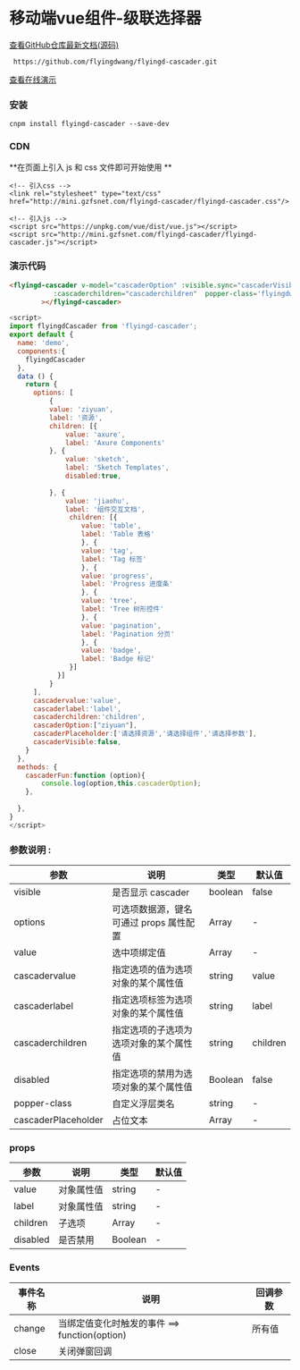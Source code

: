 #  移动端vue组件-级联选择器

[查看GitHub仓库最新文档(源码)](https://github.com/flyingdwang/flyingd-cascader)

` https://github.com/flyingdwang/flyingd-cascader.git`


 
[查看在线演示](http://mini.gzfsnet.com/flyingd-cascader/index.html)



### 安装

` cnpm install flyingd-cascader --save-dev ` 

### CDN

**在页面上引入 js 和 css 文件即可开始使用 **

```  
<!-- 引入css -->
<link rel="stylesheet" type="text/css" href="http://mini.gzfsnet.com/flyingd-cascader/flyingd-cascader.css"/>

<!-- 引入js -->
<script src="https://unpkg.com/vue/dist/vue.js"></script>
<script src="http://mini.gzfsnet.com/flyingd-cascader/flyingd-cascader.js"></script>
```



### 演示代码

``` html
<flyingd-cascader v-model="cascaderOption" :visible.sync="cascaderVisible" :options="options"  :cascadervalue="cascadervalue" :cascaderlabel="cascaderlabel" :placeholder="cascaderPlaceholder"
           :cascaderchildren="cascaderchildren"  popper-class='flyingdwang-cascader'   @change="cascaderFun" 
        ></flyingd-cascader>
```

```  js
<script>
import flyingdCascader from 'flyingd-cascader';
export default {
  name: 'demo',
  components:{
    flyingdCascader
  },
  data () {
    return {
      options: [
          {
          value: 'ziyuan',
          label: '资源',
          children: [{
              value: 'axure',
              label: 'Axure Components'
          }, {
              value: 'sketch',
              label: 'Sketch Templates',
              disabled:true,
	
          }, {
              value: 'jiaohu',
              label: '组件交互文档',
               children: [{
                  value: 'table',
                  label: 'Table 表格'
                  }, {
                  value: 'tag',
                  label: 'Tag 标签'
                  }, {
                  value: 'progress',
                  label: 'Progress 进度条'
                  }, {
                  value: 'tree',
                  label: 'Tree 树形控件'
                  }, {
                  value: 'pagination',
                  label: 'Pagination 分页'
                  }, {
                  value: 'badge',
                  label: 'Badge 标记'
               }]
          	}]
          }
      ],
      cascadervalue:'value',
      cascaderlabel:'label',
      cascaderchildren:'children',
      cascaderOption:["ziyuan"],
      cascaderPlaceholder:['请选择资源','请选择组件','请选择参数'],
      cascaderVisible:false,
    }
  },
  methods: {
    cascaderFun:function (option){
        console.log(option,this.cascaderOption);
    },
      
  },
}
</script>
```










### 参数说明 :

| 参数                | 说明                                    | 类型    | 默认值   |
| ------------------- | --------------------------------------- | ------- | -------- |
| visible             | 是否显示 cascader                       | boolean | false    |
| options             | 可选项数据源，键名可通过 props 属性配置 | Array   | -        |
| value               | 选中项绑定值                            | Array   | -        |
| cascadervalue       | 指定选项的值为选项对象的某个属性值      | string  | value    |
| cascaderlabel       | 指定选项标签为选项对象的某个属性值      | string  | label    |
| cascaderchildren    | 指定选项的子选项为选项对象的某个属性值  | string  | children |
| disabled            | 指定选项的禁用为选项对象的某个属性值    | Boolean | false    |
| popper-class        | 自定义浮层类名                          | string  | -        |
| cascaderPlaceholder | 占位文本                                | Array   | -        |

### props

| 参数     | 说明       | 类型    | 默认值 |
| -------- | ---------- | ------- | ------ |
| value    | 对象属性值 | string  | -      |
| label    | 对象属性值 | string  | -      |
| children | 子选项     | Array   | -      |
| disabled | 是否禁用   | Boolean | -      |

### Events

| 事件名称 | 说明                                           | 回调参数 |
| -------- | ---------------------------------------------- | -------- |
| change   | 当绑定值变化时触发的事件 ==>  function(option) | 所有值   |
| close    | 关闭弹窗回调                                   |          |